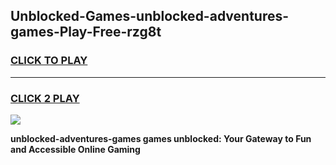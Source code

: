 
## Unblocked-Games-unblocked-adventures-games-Play-Free-rzg8t
<h3>
<a href="https://premium76.site?title=unblocked-adventures-games&ref=23A">CLICK TO PLAY</a></h3>
<hr>

<h3>
<a href="https://premium76.site?title=unblocked-adventures-games&ref=23A">CLICK 2 PLAY</a>
  
</h3>

<a href="https://premium76.site?title=unblocked-adventures-games&ref=23A"><img src="https://clearcache.store/games.png"></a>


**unblocked-adventures-games games unblocked: Your Gateway to Fun and Accessible Online Gaming**
